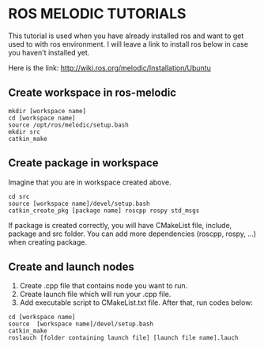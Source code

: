 # ROS MELODIC TUTORIALS

This tutorial is used when you have already installed ros and want to get used to with ros environment. I will leave a link to install ros below in case you haven't installed yet.

Here is the link: http://wiki.ros.org/melodic/Installation/Ubuntu

## Create workspace in ros-melodic
```
mkdir [workspace name]
cd [workspace name]
source /opt/ros/melodic/setup.bash
mkdir src
catkin_make
```

## Create package in workspace
Imagine that you are in workspace created above.
```
cd src
source [workspace name]/devel/setup.bash
catkin_create_pkg [package name] roscpp rospy std_msgs
```
If package is created correctly, you will have CMakeList file, include, package and src folder. You can add more dependencies (roscpp, rospy, ...) when creating package.

## Create and launch nodes
1. Create .cpp file that contains node you want to run.
2. Create launch file which will run your .cpp file.
3. Add executable script to CMakeList.txt file.
After that, run codes below:
```
cd [workspace name]
source  [workspace name]/devel/setup.bash
catkin_make
roslauch [folder containing launch file] [launch file name].lauch
```
